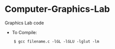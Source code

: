 # Computer-Graphics-Lab
Graphics Lab code

* To Compile:
```cassandraql
    $ gcc filename.c -lGL -lGLU -lglut -lm
```
